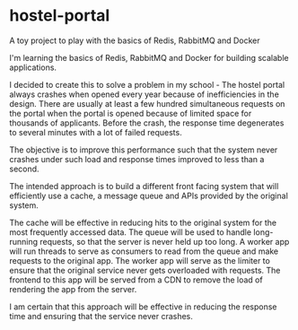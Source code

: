 # hostel-portal
A toy project to play with the basics of Redis, RabbitMQ and Docker

I'm learning the basics of Redis, RabbitMQ and Docker for building scalable applications.

I decided to create this to solve a problem in my school - 
The hostel portal always crashes when opened every year because of inefficiencies in the design. 
There are usually at least a few hundred simultaneous requests on the portal when the portal is opened 
because of limited space for thousands of applicants.
Before the crash, the response time degenerates to several minutes with a lot of failed requests.

The objective is to improve this performance such that the system never crashes under such load
and response times improved to less than a second.

The intended approach is to build a different front facing system that will efficiently use
a cache, a message queue and APIs provided by the original system.

The cache will be effective in reducing hits to the original system for the most frequently accessed data.
The queue will be used to handle long-running requests, so that the server is never held up too long.
A worker app will run threads to serve as consumers to read from the queue and
make requests to the original app.
The worker app will serve as the limiter to ensure that the original service never gets overloaded with requests.
The frontend to this app will be served from a CDN to remove the load of rendering the app from the server.

I am certain that this approach will be effective in reducing the response time and ensuring that the service never crashes.
